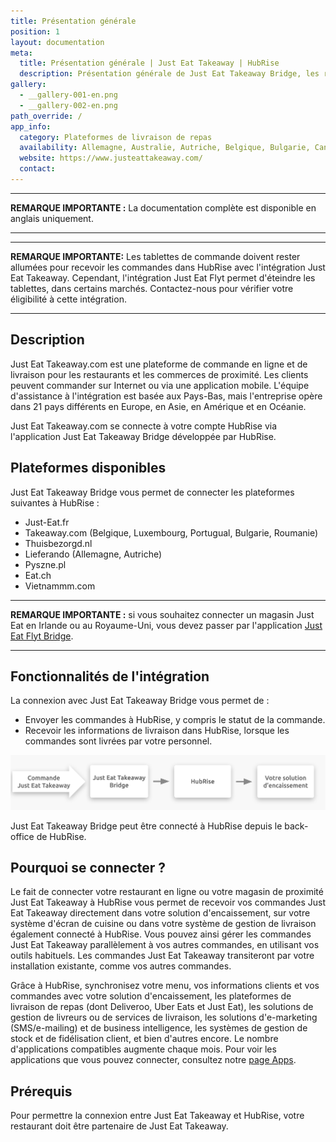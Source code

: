 ```yaml
---
title: Présentation générale
position: 1
layout: documentation
meta:
  title: Présentation générale | Just Eat Takeaway | HubRise
  description: Présentation générale de Just Eat Takeaway Bridge, les raisons de connecter Just Eat Takeaway à HubRise et fonctionnalités de l'intégration avec HubRise.
gallery:
  - __gallery-001-en.png
  - __gallery-002-en.png
path_override: /
app_info:
  category: Plateformes de livraison de repas
  availability: Allemagne, Australie, Autriche, Belgique, Bulgarie, Canada, Danemark, Espagne, France, Irlande, Israël, Italie, Luxembourg, Norvège, Nouvelle-Zélande, Pays-Bas, Pologne, Portugal, Roumanie, Royaume-Uni, Suisse
  website: https://www.justeattakeaway.com/
  contact:
---
```


---

**REMARQUE IMPORTANTE :** La documentation complète est disponible <Link to="/apps/just-eat-takeaway" addLocalePrefix={false}>en anglais uniquement</Link>.

---

---

**REMARQUE IMPORTANTE:** Les tablettes de commande doivent rester allumées pour recevoir les commandes dans HubRise avec l'intégration Just Eat Takeaway. Cependant, l'intégration Just Eat Flyt permet d'éteindre les tablettes, dans certains marchés. Contactez-nous pour vérifier votre éligibilité à cette intégration.

---

## Description

Just Eat Takeaway.com est une plateforme de commande en ligne et de livraison pour les restaurants et les commerces de proximité. Les clients peuvent commander sur Internet ou via une application mobile. L'équipe d'assistance à l'intégration est basée aux Pays-Bas, mais l'entreprise opère dans 21 pays différents en Europe, en Asie, en Amérique et en Océanie.

Just Eat Takeaway.com se connecte à votre compte HubRise via l'application Just Eat Takeaway Bridge développée par HubRise.

## Plateformes disponibles

Just Eat Takeaway Bridge vous permet de connecter les plateformes suivantes à HubRise :

- Just-Eat.fr
- Takeaway.com (Belgique, Luxembourg, Portugual, Bulgarie, Roumanie)
- Thuisbezorgd.nl
- Lieferando (Allemagne, Autriche)
- Pyszne.pl
- Eat.ch
- Vietnammm.com

---

**REMARQUE IMPORTANTE :** si vous souhaitez connecter un magasin Just Eat en Irlande ou au Royaume-Uni, vous devez passer par l'application [Just Eat Flyt Bridge](/apps/just-eat-flyt/).

---

## Fonctionnalités de l'intégration

La connexion avec Just Eat Takeaway Bridge vous permet de :

- Envoyer les commandes à HubRise, y compris le statut de la commande.
- Recevoir les informations de livraison dans HubRise, lorsque les commandes sont livrées par votre personnel.

![Flux de données entre Just Eat Takeaway, Just Eat Takeaway Bridge et HubRise](../images/000-fr-2x-jet-connection-diagram.png)

Just Eat Takeaway Bridge peut être connecté à HubRise depuis le back-office de HubRise.

## Pourquoi se connecter ?

Le fait de connecter votre restaurant en ligne ou votre magasin de proximité Just Eat Takeaway à HubRise vous permet de recevoir vos commandes Just Eat Takeaway directement dans votre solution d'encaissement, sur votre système d'écran de cuisine ou dans votre système de gestion de livraison également connecté à HubRise. Vous pouvez ainsi gérer les commandes Just Eat Takeaway parallèlement à vos autres commandes, en utilisant vos outils habituels. Les commandes Just Eat Takeaway transiteront par votre installation existante, comme vos autres commandes.

Grâce à HubRise, synchronisez votre menu, vos informations clients et vos commandes avec votre solution d'encaissement, les plateformes de livraison de repas (dont Deliveroo, Uber Eats et Just Eat), les solutions de gestion de livreurs ou de services de livraison, les solutions d'e-marketing (SMS/e-mailing) et de business intelligence, les systèmes de gestion de stock et de fidélisation client, et bien d'autres encore. Le nombre d'applications compatibles augmente chaque mois. Pour voir les applications que vous pouvez connecter, consultez notre [page Apps](/apps).

## Prérequis

Pour permettre la connexion entre Just Eat Takeaway et HubRise, votre restaurant doit être partenaire de Just Eat Takeaway.
